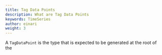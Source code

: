 ```yaml
---
title: Tag Data Points
description: What are Tag Data Points
keywords: TimeSeries
author: einari
weight: 3
---
```

A `TagDataPoint` is the type that is expected to be generated at the root of the
